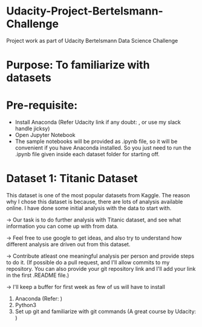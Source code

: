 # Udacity-Project-Bertelsmann-Challenge
Project work as part of Udacity Bertelsmann Data Science Challenge

# Purpose: To familiarize with datasets

# Pre-requisite:
* Install Anaconda (Refer Udacity link if any doubt: <add link> , or use my slack handle jicksy)
* Open Jupyter Notebook 
* The sample notebooks will be provided as .ipynb file, so it will be convenient if you have Anaconda installed. So you just need to run the .ipynb file given inside each dataset folder for starting off.


# Dataset 1: Titanic Dataset
This dataset is one of the most popular datasets from Kaggle. The reason why I chose this dataset is because, there are lots of analysis available online. I have done some initial analysis with the data to start with. 

-> Our task is to do further analysis with Titanic dataset, and see what information you can come up with from data. 

-> Feel free to use google to get ideas, and also try to understand how different analysis are driven out from this dataset. 

-> Contribute atleast one meaningful analysis per person and provide steps to do it. (If possible do a pull request, and I'll allow commits to my repository. You can also provide your git repository link and I'll add your link in the first .README file.) 

-> I'll keep a buffer for first week as few of us will have to install 

 1. Anaconda (Refer: )
 2. Python3 
 3. Set up git and familiarize with git commands (A great course by Udacity: )
